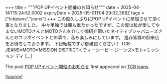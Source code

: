 +++
title = """POP UPイベント開催のお知らせ"""
date = 2025-04-14T15:24:52.000Z
expiryDate = 2025-05-01T04:29:02.368Z
tags = ["tcbjeans","jeans"]
+++
この度久しぶりにPOP UPイベントに参加させて頂く事となりました。 中々単独では腰も重たかったですが、この度は私が愛してやまないMOTOさんとMOTOさんを介して御紹介頂いたネイティブジャパニーズさんとのコラボイベントとの事で、私も楽しみにしています。 是非皆様の御来店をお待ちしております。 下記転載ですが御確認ください！ TCB JEANS×MOTO×MISSION DISTRICT＜ティーシービー ジーンズ×モト×ミッション ディ \[…\]

The post [POP UPイベント開催のお知らせ](http://tcbjeans.com/2025/04/15/52044) first appeared on [TCB jeans](http://tcbjeans.com).

[[source]](http://tcbjeans.com/2025/04/15/52044)
